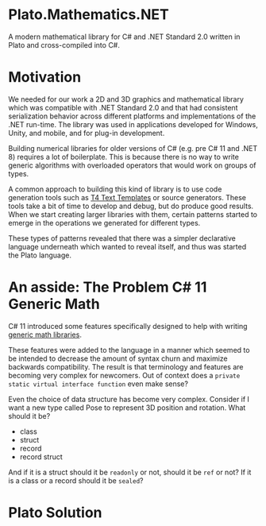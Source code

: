 # Plato.Mathematics.NET

A modern mathematical library for C# and .NET Standard 2.0 written in Plato and cross-compiled into C#.  

# Motivation

We needed for our work a 2D and 3D graphics and mathematical library which was compatible with .NET Standard 2.0  and that had consistent serialization behavior across different platforms and implementations of the .NET run-time. The library was used in applications developed for Windows, Unity, and mobile, and for plug-in development. 

Building numerical libraries for older versions of C# (e.g. pre C# 11 and .NET 8) requires a lot of boilerplate. This is because there is no way to write generic algorithms with overloaded operators that would work on groups of types.    

A common approach to building this kind of library is to use code generation tools such as [T4 Text Templates](https://learn.microsoft.com/en-us/visualstudio/modeling/code-generation-and-t4-text-templates?view=vs-2022) or source generators. These tools take a bit of time to develop and debug, but do produce good results. When we start creating larger libraries with them, certain patterns started to emerge in the operations we generated for different types.

These types of patterns revealed that there was a simpler declarative language underneath which wanted to reveal itself, and thus was started the Plato language.   

# An asside: The Problem C# 11 Generic Math 

C# 11 introduced some features specifically designed to help with writing [generic math libraries](https://learn.microsoft.com/en-us/dotnet/csharp/whats-new/csharp-11#generic-math-support). 

These features were added to the language in a manner which seemed to be intended to decrease the amount of syntax churn and maximize backwards compatibility. The result is that terminology and features are becoming very complex for newcomers. Out of context does a `private static virtual interface function` even make sense?   

Even the choice of data structure has become very complex. Consider if I want a new type called Pose to represent 3D position and rotation. What should it be? 

* class
* struct
* record
* record struct
  
And if it is a struct should it be `readonly` or not, should it be `ref` or not? If it is a class or a record should it be `sealed`? 

# Plato Solution 
